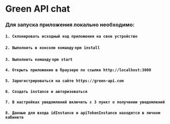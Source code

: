 # Green API chat

### Для запуска приложения локально необходимо:

#### `1. Склонировать исходный код приложения на свое устройство`

#### `2. Выполнить в консоли команду` `npm install`

#### `3. Выполнить команду` `npm start`

#### `4. Открыть приложение в браузере по ссылке http://localhost:3000`

#### `5. Зарегистрироваться на сайте https://green-api.com`

#### `6. Создать instance и авторизоваться `

#### `7. В настройках уведомлений включить с 3 пункт о получении уведомлений`

#### `8. Данные для входа idInstance и apiTokenInstance находятся в личном кабинете`